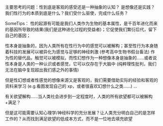 主要思考的问题：性到底是客观的感受还是一种抽象的认知？
是想像还是实践？我们性行为的本质到底是什么？我们受什么驱使，完成什么任务？

SomeTips：
性的起源有可能是我们人类作为生物的基本属性，是千百年进化而来的基因所导致的结果(我们是这种进化过程的受益者)；它促使我们繁衍后代，留下自己的基因；

性本身是抽象的，因为人类所有在性行为中的感觉可以被解构；甚至性行为本身随着科技的发展可以被异化为感觉与足够的神经刺激 (参考高中生物书假台畜法)
作为性的替代品，触觉可以被模拟，而性幻想作为一种想像本身是抽象的......或者说性本身是人类的一种认识或者感觉，它可以仅存在于大脑中 (纯粹理性批判，我们无法在脑中复现超出我们感之外的事情)

但是性幻想或者性感觉的想像来源又是客观的，我们需要借助实际的经验和客观的资料来学习 (e.g.看图发现自己的 xp，或者很喜欢幻想什么之类......)
...

有关欲望解构......当人类社会进步到一定程度时，人类的所有欲望都可以被解构+满足？

但是这可能需要认知心理学/神经科学的充分发展？让人类充分明白自己的是怎样工作的？从而找到满足欲望的低成本方式，而不是一位地去填充欲望
